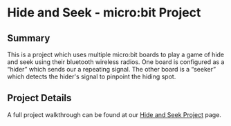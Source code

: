 # Hide and Seek - micro:bit Project

## Summary

This is a project which uses multiple micro:bit boards to play a game of hide and seek using their bluetooth wireless radios. One board is configured as a “hider” which sends our a repeating signal. The other board is a “seeker” which detects the hider's signal to pinpoint the hiding spot.

## Project Details

A full project walkthrough can be found at our [Hide and Seek Project](https://mcuacademy.com/project/microbit/hideandseek/) page.



